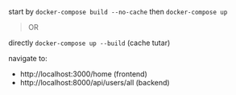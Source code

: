 start by `docker-compose build --no-cache` 
then `docker-compose up` 

>OR

directly `docker-compose up --build` (cache tutar) 

navigate to:
- http://localhost:3000/home (frontend)
- http://localhost:8000/api/users/all (backend)
